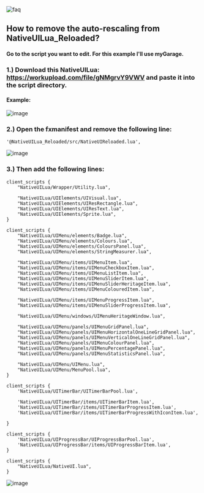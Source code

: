 ![faq](https://user-images.githubusercontent.com/55956668/168326903-198ef633-6676-4f22-8338-a0e3a8f52ebf.jpg)
## How to remove the auto-rescaling from NativeUILua_Reloaded?

#### Go to the script you want to edit. For this example I'll use myGarage.

### 1.) Download this NativeUILua: https://workupload.com/file/gNMgrvY9VWV and paste it into the script directory.

#### Example:

![image](https://user-images.githubusercontent.com/55956668/168324028-98e3fd3b-0759-47a8-98c2-4b5487576450.png)

### 2.) Open the fxmanifest and remove the following line:
```
'@NativeUILua_Reloaded/src/NativeUIReloaded.lua',
```
![image](https://user-images.githubusercontent.com/55956668/168324529-2b1684f3-7707-482d-8db1-84b921f259a5.png)


### 3.) Then add the following lines:
```
client_scripts {
    "NativeUILua/Wrapper/Utility.lua",

    "NativeUILua/UIElements/UIVisual.lua",
    "NativeUILua/UIElements/UIResRectangle.lua",
    "NativeUILua/UIElements/UIResText.lua",
    "NativeUILua/UIElements/Sprite.lua",
}

client_scripts {
    "NativeUILua/UIMenu/elements/Badge.lua",
    "NativeUILua/UIMenu/elements/Colours.lua",
    "NativeUILua/UIMenu/elements/ColoursPanel.lua",
    "NativeUILua/UIMenu/elements/StringMeasurer.lua",

    "NativeUILua/UIMenu/items/UIMenuItem.lua",
    "NativeUILua/UIMenu/items/UIMenuCheckboxItem.lua",
    "NativeUILua/UIMenu/items/UIMenuListItem.lua",
    "NativeUILua/UIMenu/items/UIMenuSliderItem.lua",
    "NativeUILua/UIMenu/items/UIMenuSliderHeritageItem.lua",
    "NativeUILua/UIMenu/items/UIMenuColouredItem.lua",

    "NativeUILua/UIMenu/items/UIMenuProgressItem.lua",
    "NativeUILua/UIMenu/items/UIMenuSliderProgressItem.lua",

    "NativeUILua/UIMenu/windows/UIMenuHeritageWindow.lua",

    "NativeUILua/UIMenu/panels/UIMenuGridPanel.lua",
    "NativeUILua/UIMenu/panels/UIMenuHorizontalOneLineGridPanel.lua",
    "NativeUILua/UIMenu/panels/UIMenuVerticalOneLineGridPanel.lua",
    "NativeUILua/UIMenu/panels/UIMenuColourPanel.lua",
    "NativeUILua/UIMenu/panels/UIMenuPercentagePanel.lua",
    "NativeUILua/UIMenu/panels/UIMenuStatisticsPanel.lua",

    "NativeUILua/UIMenu/UIMenu.lua",
    "NativeUILua/UIMenu/MenuPool.lua",
}

client_scripts {
    'NativeUILua/UITimerBar/UITimerBarPool.lua',

    'NativeUILua/UITimerBar/items/UITimerBarItem.lua',
    'NativeUILua/UITimerBar/items/UITimerBarProgressItem.lua',
    'NativeUILua/UITimerBar/items/UITimerBarProgressWithIconItem.lua',

}

client_scripts {
    'NativeUILua/UIProgressBar/UIProgressBarPool.lua',
    'NativeUILua/UIProgressBar/items/UIProgressBarItem.lua',
}

client_scripts {
    "NativeUILua/NativeUI.lua",
}

```

![image](https://user-images.githubusercontent.com/55956668/168324787-1718d011-4244-44e7-929c-2e7e41b07bba.png)

